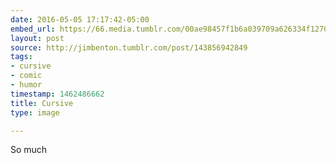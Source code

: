 ```yaml
---
date: 2016-05-05 17:17:42-05:00
embed_url: https://66.media.tumblr.com/00ae98457f1b6a039709a626334f1270/tumblr_o6o6fp0fYF1qadrooo1_500.png
layout: post
source: http://jimbenton.tumblr.com/post/143856942849
tags:
- cursive
- comic
- humor
timestamp: 1462486662
title: Cursive
type: image

---
```

So much